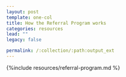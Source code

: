 ```yaml
---
layout: post
template: one-col
title: How the Referral Program works
categories: resources
lead: ""
legacy: false

permalink: /:collection/:path:output_ext
---
```



{%include resources/referral-program.md %}
